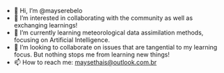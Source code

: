 - 👋 Hi, I’m @mayserebelo
- 👀 I’m interested in collaborating with the community as well as exchanging learnings!
- 🌱 I’m currently learning meteorological data assimilation methods, focusing on Artificial Intelligence.
- 💞️ I’m looking to collaborate on issues that are tangential to my learning focus. But nothing stops me from learning new things! 
- 📫 How to reach me: maysethais@outlook.com.br

<!---
mayserebelo/mayserebelo is a ✨ special ✨ repository because its `README.md` (this file) appears on your GitHub profile.
You can click the Preview link to take a look at your changes.
--->
